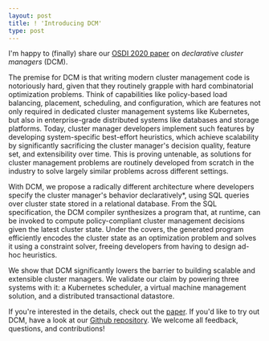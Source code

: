 ```yaml
---
layout: post
title: ! 'Introducing DCM'
type: post  
---
```


I'm happy to (finally) share our [OSDI 2020 paper]((https://lalith.in/papers/dcm-osdi2020.pdf)) on *declarative cluster
managers* (DCM).

The premise for DCM is that writing modern cluster management code is notoriously hard, given that  they routinely
grapple with hard combinatorial optimization problems. Think of capabilities like policy-based load balancing,
placement, scheduling, and configuration, which are features not only required in dedicated cluster management systems
like Kubernetes, but also in  enterprise-grade distributed systems like databases and storage platforms. Today, cluster
manager developers implement such features by developing system-specific best-effort heuristics, which achieve
scalability by significantly sacrificing the cluster manager's decision quality, feature set, and extensibility over
time. This is proving untenable, as solutions for cluster management problems are routinely developed from scratch in
the industry to solve largely similar problems across different settings.

With DCM, we propose a radically different architecture where developers specify the cluster manager's behavior
declaratively*, using SQL queries over cluster state stored in a relational database. From the SQL specification, the
DCM compiler synthesizes a program that, at runtime, can be invoked to compute policy-compliant cluster management
decisions given the latest cluster state. Under the covers, the generated program efficiently encodes the cluster state
as an optimization problem and solves it using a constraint solver, freeing developers from having to design ad-hoc
heuristics.

We show that DCM significantly lowers the barrier to building scalable and extensible cluster managers. We validate our
claim by powering three systems with it: a Kubernetes scheduler, a virtual machine management solution, and a
distributed transactional datastore.

If you're interested in the details, check out the [paper]((https://lalith.in/papers/dcm-osdi2020.pdf)). If you'd like
to try out DCM, have a look at our [Github repository](https://github.com/vmware/declarative-cluster-management/). We
welcome all feedback, questions, and contributions!